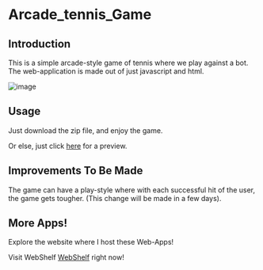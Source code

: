 # Arcade_tennis_Game

## **Introduction**
This is a simple arcade-style game of tennis where we play against a bot. The web-application is made out of just javascript and html.

![image](https://user-images.githubusercontent.com/61109976/174336900-2824d7e2-4e21-49cf-8376-c4bbf120ba16.png)


## **Usage**
Just download the zip file, and enjoy the game.

Or else, just click <a href="https://rahulrajdixit.github.io/Webshelf/arcade_tennis.html">here</a> for a preview.


## **Improvements To Be Made**
The game can have a play-style where with each successful hit of the user, the game gets tougher. (This change will be made in a few days).


## **More Apps!**
Explore the website where I host these Web-Apps!

Visit WebShelf <a href="https://rahulrajdixit.github.io/Webshelf">WebShelf</a> right now!
